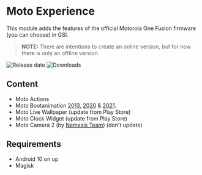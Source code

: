 # Moto Experience

This module adds the features of the official Motorola One Fusion firmware (you can choose) in GSI.

> **NOTE:** There are intentions to create an online version, but for now there is only an offline version.

![Release date](https://img.shields.io/github/release-date/syoker/moto-experience)
![Downloads](https://img.shields.io/github/downloads/syoker/moto-experience/total)

## Content
- Moto Actions
- Moto Bootanimation [2013](https://telegra.ph/file/fa741361bb36eafef7470.mp4), [2020](https://telegra.ph/file/8c8694f2ef11d02678a50.mp4) & [2021](https://telegra.ph/file/a938a5b434c23713570a2.mp4).
- Moto Live Wallpaper (update from Play Store)
- Moto Clock Widget (update from Play Store)
- Moto Camera 2 (by [Nemesis Team](https://gitlab.com/NemesisDevelopers)) (don't update)

## Requirements
- Android 10 on up
- Magisk